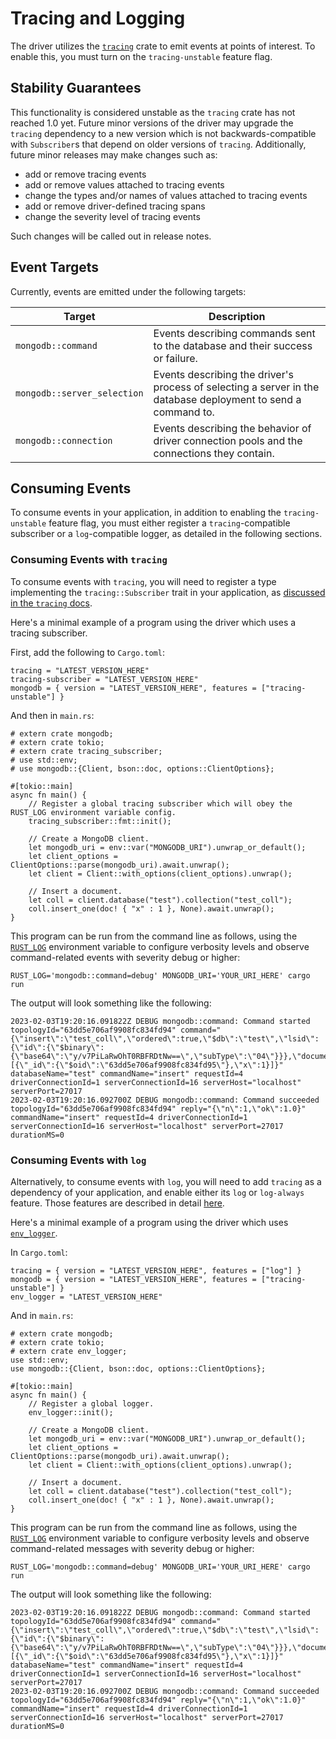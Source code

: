 # Tracing and Logging

The driver utilizes the [`tracing`](https://crates.io/crates/tracing) crate to emit events at points of interest. To enable this, you must turn on the `tracing-unstable` feature flag.

## Stability Guarantees
This functionality is considered unstable as the `tracing` crate has not reached 1.0 yet. Future minor versions of the driver may upgrade the `tracing` dependency
to a new version which is not backwards-compatible with `Subscriber`s that depend on older versions of `tracing`.
Additionally, future minor releases may make changes such as:
* add or remove tracing events
* add or remove values attached to tracing events
* change the types and/or names of values attached to tracing events
* add or remove driver-defined tracing spans
* change the severity level of tracing events

Such changes will be called out in release notes.

## Event Targets 

Currently, events are emitted under the following targets:

| Target                      | Description                                                                                                   |
|-----------------------------|---------------------------------------------------------------------------------------------------------------|
| `mongodb::command`          | Events describing commands sent to the database and their success or failure.                                 |
| `mongodb::server_selection` | Events describing the driver's process of selecting a server in the database deployment to send a command to. |
| `mongodb::connection`       | Events describing the behavior of driver connection pools and the connections they contain.                   |

## Consuming Events
To consume events in your application, in addition to enabling the `tracing-unstable` feature flag, you must either register a `tracing`-compatible subscriber or a `log`-compatible logger, as detailed in the following sections.

### Consuming Events with `tracing`

To consume events with `tracing`, you will need to register a type implementing the `tracing::Subscriber` trait in your application, as [discussed in the `tracing` docs](https://docs.rs/tracing/latest/tracing/#in-executables).

Here's a minimal example of a program using the driver which uses a tracing subscriber.

First, add the following to `Cargo.toml`:
```toml,no_run
tracing = "LATEST_VERSION_HERE"
tracing-subscriber = "LATEST_VERSION_HERE"
mongodb = { version = "LATEST_VERSION_HERE", features = ["tracing-unstable"] }
```

And then in `main.rs`:

```rust,no_run
# extern crate mongodb;
# extern crate tokio;
# extern crate tracing_subscriber;
# use std::env;
# use mongodb::{Client, bson::doc, options::ClientOptions};

#[tokio::main]
async fn main() {
    // Register a global tracing subscriber which will obey the RUST_LOG environment variable config.
    tracing_subscriber::fmt::init();

    // Create a MongoDB client.
    let mongodb_uri = env::var("MONGODB_URI").unwrap_or_default();
    let client_options = ClientOptions::parse(mongodb_uri).await.unwrap();
    let client = Client::with_options(client_options).unwrap();

    // Insert a document.
    let coll = client.database("test").collection("test_coll");
    coll.insert_one(doc! { "x" : 1 }, None).await.unwrap();
}
```

This program can be run from the command line as follows, using the [`RUST_LOG`](https://docs.rs/tracing-subscriber/0.3.16/tracing_subscriber/fmt/index.html#filtering-events-with-environment-variables) environment variable to configure verbosity levels and observe command-related events with severity debug or higher:
```sh,no_run
RUST_LOG='mongodb::command=debug' MONGODB_URI='YOUR_URI_HERE' cargo run
```

The output will look something like the following:
```text
2023-02-03T19:20:16.091822Z DEBUG mongodb::command: Command started topologyId="63dd5e706af9908fc834fd94" command="{\"insert\":\"test_coll\",\"ordered\":true,\"$db\":\"test\",\"lsid\":{\"id\":{\"$binary\":{\"base64\":\"y/v7PiLaRwOhT0RBFRDtNw==\",\"subType\":\"04\"}}},\"documents\":[{\"_id\":{\"$oid\":\"63dd5e706af9908fc834fd95\"},\"x\":1}]}" databaseName="test" commandName="insert" requestId=4 driverConnectionId=1 serverConnectionId=16 serverHost="localhost" serverPort=27017
2023-02-03T19:20:16.092700Z DEBUG mongodb::command: Command succeeded topologyId="63dd5e706af9908fc834fd94" reply="{\"n\":1,\"ok\":1.0}" commandName="insert" requestId=4 driverConnectionId=1 serverConnectionId=16 serverHost="localhost" serverPort=27017 durationMS=0
```

### Consuming Events with `log`

Alternatively, to consume events with `log`, you will need to add `tracing` as a dependency of your application, and enable either its `log` or `log-always` feature.
Those features are described in detail [here](https://docs.rs/tracing/latest/tracing/#log-compatibility). 

Here's a minimal example of a program using the driver which uses [`env_logger`](https://crates.io/crates/env_logger).

In `Cargo.toml`:
```toml,no_run
tracing = { version = "LATEST_VERSION_HERE", features = ["log"] }
mongodb = { version = "LATEST_VERSION_HERE", features = ["tracing-unstable"] }
env_logger = "LATEST_VERSION_HERE"
```

And in `main.rs`:

```rust,no_run
# extern crate mongodb;
# extern crate tokio;
# extern crate env_logger;
use std::env;
use mongodb::{Client, bson::doc, options::ClientOptions};

#[tokio::main]
async fn main() {
    // Register a global logger.
    env_logger::init();

    // Create a MongoDB client.
    let mongodb_uri = env::var("MONGODB_URI").unwrap_or_default();
    let client_options = ClientOptions::parse(mongodb_uri).await.unwrap();
    let client = Client::with_options(client_options).unwrap();

    // Insert a document.
    let coll = client.database("test").collection("test_coll");
    coll.insert_one(doc! { "x" : 1 }, None).await.unwrap();
}
```

This program can be run from the command line as follows, using the [`RUST_LOG`](https://docs.rs/env_logger/latest/env_logger/#enabling-logging) environment variable to configure verbosity levels and observe command-related messages with severity debug or higher:
```sh,no_run
RUST_LOG='mongodb::command=debug' MONGODB_URI='YOUR_URI_HERE' cargo run
```

The output will look something like the following:
```text
2023-02-03T19:20:16.091822Z DEBUG mongodb::command: Command started topologyId="63dd5e706af9908fc834fd94" command="{\"insert\":\"test_coll\",\"ordered\":true,\"$db\":\"test\",\"lsid\":{\"id\":{\"$binary\":{\"base64\":\"y/v7PiLaRwOhT0RBFRDtNw==\",\"subType\":\"04\"}}},\"documents\":[{\"_id\":{\"$oid\":\"63dd5e706af9908fc834fd95\"},\"x\":1}]}" databaseName="test" commandName="insert" requestId=4 driverConnectionId=1 serverConnectionId=16 serverHost="localhost" serverPort=27017
2023-02-03T19:20:16.092700Z DEBUG mongodb::command: Command succeeded topologyId="63dd5e706af9908fc834fd94" reply="{\"n\":1,\"ok\":1.0}" commandName="insert" requestId=4 driverConnectionId=1 serverConnectionId=16 serverHost="localhost" serverPort=27017 durationMS=0
```
